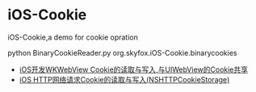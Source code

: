 # iOS-Cookie
iOS-Cookie,a demo for cookie opration

python BinaryCookieReader.py org.skyfox.iOS-Cookie.binarycookies


- [iOS开发WKWebView Cookie的读取与写入,与UIWebView的Cookie共享](http://www.skyfox.org/ios-wkwebview-cookie-opration.html)
- [iOS HTTP网络请求Cookie的读取与写入(NSHTTPCookieStorage)](http://www.skyfox.org/ios-url-request-cookie.html)